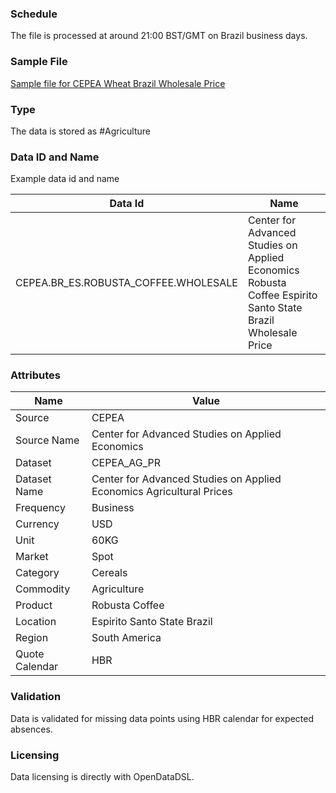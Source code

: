 ### Schedule

The file is processed at around 21:00 BST/GMT on Brazil business days.

### Sample File

[Sample file for CEPEA Wheat Brazil Wholesale Price](pathname:///file-samples/CEPEA_20220811040438.xls)

### Type

The data is stored as #Agriculture

### Data ID and Name

Example data id and name

|**Data Id**|**Name**|
|-|-|
|CEPEA.BR_ES.ROBUSTA_COFFEE.WHOLESALE|Center for Advanced Studies on Applied Economics Robusta Coffee Espirito Santo State Brazil Wholesale Price|

### Attributes

|Name|Value|
|-|-|
|Source|CEPEA|
|Source Name|Center for Advanced Studies on Applied Economics|
|Dataset|CEPEA_AG_PR|
|Dataset Name|Center for Advanced Studies on Applied Economics Agricultural Prices|
|Frequency|Business|
|Currency|USD|
|Unit|60KG|
|Market|Spot|
|Category|Cereals|
|Commodity|Agriculture|
|Product|Robusta Coffee|
|Location|Espirito Santo State Brazil|
|Region|South America|
|Quote Calendar|HBR|

### Validation

Data is validated for missing data points using HBR calendar for expected absences.

### Licensing

Data licensing is directly with OpenDataDSL.
